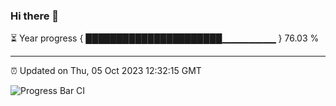 ### Hi there 👋

⏳ Year progress { ██████████████████████▁▁▁▁▁▁▁▁ } 76.03 %

---

⏰ Updated on Thu, 05 Oct 2023 12:32:15 GMT

![Progress Bar CI](https://github.com/liununu/liununu/workflows/Progress%20Bar%20CI/badge.svg)
